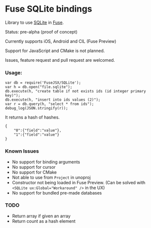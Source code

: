 Fuse SQLite bindings
====================

Library to use [SQLite](https://www.sqlite.org/) in [Fuse](http://www.fusetools.com/).

Status: pre-alpha (proof of concept)

Currently supports iOS, Android and CIL (Fuse Preview)

Support for JavaScript and CMake is not planned.

Issues, feature request and pull request are welcomed.

### Usage:
```
var db = require('FuseJSX/SQLite');
var h = db.open("file.sqlite");
db.execute(h, "create table if not exists ids (id integer primary key)");
db.execute(h, "insert into ids values (2)");
var r = db.query(h, "select * from ids");
debug_log(JSON.stringify(r));
```

It returns a hash of hashes.

```
{
	"0":{"field":"value"},
	"1":{"field":"value"}
}
```

### Known Issues

* No support for binding arguments
* No support for cursor
* No support for CMake
* Not able to use from `Project` in unoproj
* Constructor not being loaded in Fuse Preview. (Can be solved with `<SQLite ux:Global="Workaround" />` in the UX)
* No support for bundled pre-made databases

### TODO

* Return array if given an array
* Return count as a hash element

